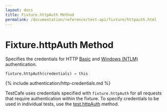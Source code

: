 ```yaml
---
layout: docs
title: Fixture.httpAuth Method
permalink: /documentation/reference/test-api/fixture/httpauth.html
---
```

# Fixture.httpAuth Method

Specifies the credentials for HTTP [Basic](https://en.wikipedia.org/wiki/Basic_access_authentication) and [Windows (NTLM)](https://en.wikipedia.org/wiki/Integrated_Windows_Authentication) authentication.

```text
fixture.httpAuth(credentials) → this
```

{% include authentication/http-credentials.md %}

TestCafe uses credentials specified with `fixture.httpAuth` for all requests that require authentication within the fixture. To specify credentials to be used in individual tests, use the [test.httpAuth](../test/httpauth.md) method.
